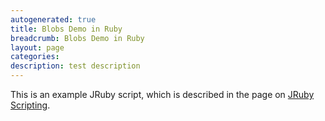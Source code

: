 ```yaml
---
autogenerated: true
title: Blobs Demo in Ruby
breadcrumb: Blobs Demo in Ruby
layout: page
categories: 
description: test description
---
```


This is an example JRuby script, which is described in the page on [JRuby Scripting](JRuby_Scripting#Converting_ImageJ_Macros_to_JRuby "wikilink").

